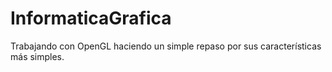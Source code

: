 InformaticaGrafica
==================

Trabajando con OpenGL haciendo un simple repaso por sus características más simples.
